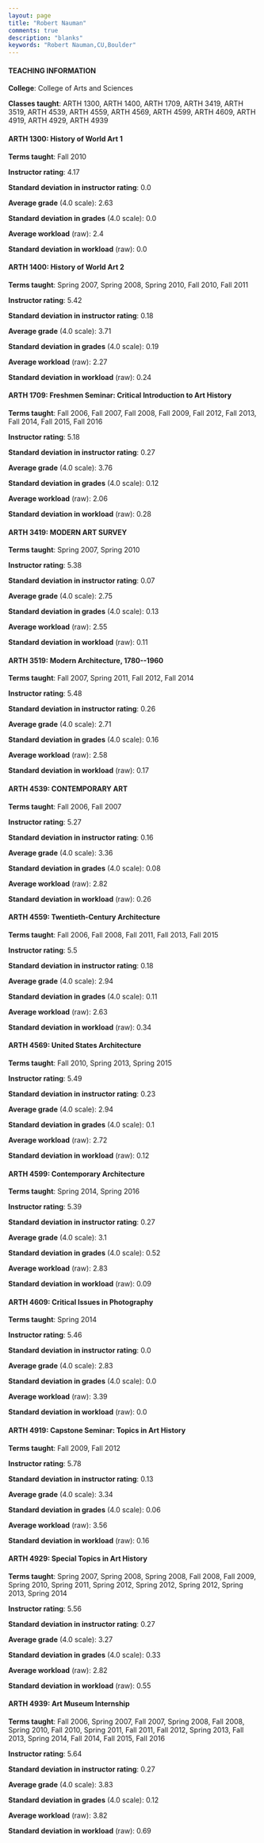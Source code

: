 ```yaml
---
layout: page
title: "Robert Nauman" 
comments: true
description: "blanks"
keywords: "Robert Nauman,CU,Boulder"
---
```

<head>
<script src="https://ajax.googleapis.com/ajax/libs/jquery/2.1.3/jquery.min.js"></script>
<script src="https://dl.dropboxusercontent.com/s/pc42nxpaw1ea4o9/highcharts.js?dl=0"></script>
<!-- <script src="../assets/js/highcharts.js"></script> -->
<style type="text/css">@font-face {
	font-family: "Bebas Neue";
	src: url(https://www.filehosting.org/file/details/544349/BebasNeue Regular.otf) format("opentype");
	}
	h1.Bebas { 
		font-family: "Bebas Neue", Verdana, Tahoma;
	}
</style>
</head>
	   
#### TEACHING INFORMATION

**College**: College of Arts and Sciences

**Classes taught**: ARTH 1300, ARTH 1400, ARTH 1709, ARTH 3419, ARTH 3519, ARTH 4539, ARTH 4559, ARTH 4569, ARTH 4599, ARTH 4609, ARTH 4919, ARTH 4929, ARTH 4939

#### ARTH 1300: History of World Art 1

**Terms taught**: Fall 2010

**Instructor rating**: 4.17

**Standard deviation in instructor rating**: 0.0

**Average grade** (4.0 scale): 2.63

**Standard deviation in grades** (4.0 scale): 0.0

**Average workload** (raw): 2.4

**Standard deviation in workload** (raw): 0.0

#### ARTH 1400: History of World Art 2

**Terms taught**: Spring 2007, Spring 2008, Spring 2010, Fall 2010, Fall 2011

**Instructor rating**: 5.42

**Standard deviation in instructor rating**: 0.18

**Average grade** (4.0 scale): 3.71

**Standard deviation in grades** (4.0 scale): 0.19

**Average workload** (raw): 2.27

**Standard deviation in workload** (raw): 0.24

#### ARTH 1709: Freshmen Seminar: Critical Introduction to Art History

**Terms taught**: Fall 2006, Fall 2007, Fall 2008, Fall 2009, Fall 2012, Fall 2013, Fall 2014, Fall 2015, Fall 2016

**Instructor rating**: 5.18

**Standard deviation in instructor rating**: 0.27

**Average grade** (4.0 scale): 3.76

**Standard deviation in grades** (4.0 scale): 0.12

**Average workload** (raw): 2.06

**Standard deviation in workload** (raw): 0.28

#### ARTH 3419: MODERN ART SURVEY

**Terms taught**: Spring 2007, Spring 2010

**Instructor rating**: 5.38

**Standard deviation in instructor rating**: 0.07

**Average grade** (4.0 scale): 2.75

**Standard deviation in grades** (4.0 scale): 0.13

**Average workload** (raw): 2.55

**Standard deviation in workload** (raw): 0.11

#### ARTH 3519: Modern Architecture, 1780--1960

**Terms taught**: Fall 2007, Spring 2011, Fall 2012, Fall 2014

**Instructor rating**: 5.48

**Standard deviation in instructor rating**: 0.26

**Average grade** (4.0 scale): 2.71

**Standard deviation in grades** (4.0 scale): 0.16

**Average workload** (raw): 2.58

**Standard deviation in workload** (raw): 0.17

#### ARTH 4539: CONTEMPORARY ART

**Terms taught**: Fall 2006, Fall 2007

**Instructor rating**: 5.27

**Standard deviation in instructor rating**: 0.16

**Average grade** (4.0 scale): 3.36

**Standard deviation in grades** (4.0 scale): 0.08

**Average workload** (raw): 2.82

**Standard deviation in workload** (raw): 0.26

#### ARTH 4559: Twentieth-Century Architecture

**Terms taught**: Fall 2006, Fall 2008, Fall 2011, Fall 2013, Fall 2015

**Instructor rating**: 5.5

**Standard deviation in instructor rating**: 0.18

**Average grade** (4.0 scale): 2.94

**Standard deviation in grades** (4.0 scale): 0.11

**Average workload** (raw): 2.63

**Standard deviation in workload** (raw): 0.34

#### ARTH 4569: United States Architecture

**Terms taught**: Fall 2010, Spring 2013, Spring 2015

**Instructor rating**: 5.49

**Standard deviation in instructor rating**: 0.23

**Average grade** (4.0 scale): 2.94

**Standard deviation in grades** (4.0 scale): 0.1

**Average workload** (raw): 2.72

**Standard deviation in workload** (raw): 0.12

#### ARTH 4599: Contemporary Architecture

**Terms taught**: Spring 2014, Spring 2016

**Instructor rating**: 5.39

**Standard deviation in instructor rating**: 0.27

**Average grade** (4.0 scale): 3.1

**Standard deviation in grades** (4.0 scale): 0.52

**Average workload** (raw): 2.83

**Standard deviation in workload** (raw): 0.09

#### ARTH 4609: Critical Issues in Photography

**Terms taught**: Spring 2014

**Instructor rating**: 5.46

**Standard deviation in instructor rating**: 0.0

**Average grade** (4.0 scale): 2.83

**Standard deviation in grades** (4.0 scale): 0.0

**Average workload** (raw): 3.39

**Standard deviation in workload** (raw): 0.0

#### ARTH 4919: Capstone Seminar: Topics in Art History

**Terms taught**: Fall 2009, Fall 2012

**Instructor rating**: 5.78

**Standard deviation in instructor rating**: 0.13

**Average grade** (4.0 scale): 3.34

**Standard deviation in grades** (4.0 scale): 0.06

**Average workload** (raw): 3.56

**Standard deviation in workload** (raw): 0.16

#### ARTH 4929: Special Topics in Art History

**Terms taught**: Spring 2007, Spring 2008, Spring 2008, Fall 2008, Fall 2009, Spring 2010, Spring 2011, Spring 2012, Spring 2012, Spring 2012, Spring 2013, Spring 2014

**Instructor rating**: 5.56

**Standard deviation in instructor rating**: 0.27

**Average grade** (4.0 scale): 3.27

**Standard deviation in grades** (4.0 scale): 0.33

**Average workload** (raw): 2.82

**Standard deviation in workload** (raw): 0.55

#### ARTH 4939: Art Museum Internship

**Terms taught**: Fall 2006, Spring 2007, Fall 2007, Spring 2008, Fall 2008, Spring 2010, Fall 2010, Spring 2011, Fall 2011, Fall 2012, Spring 2013, Fall 2013, Spring 2014, Fall 2014, Fall 2015, Fall 2016

**Instructor rating**: 5.64

**Standard deviation in instructor rating**: 0.27

**Average grade** (4.0 scale): 3.83

**Standard deviation in grades** (4.0 scale): 0.12

**Average workload** (raw): 3.82

**Standard deviation in workload** (raw): 0.69

